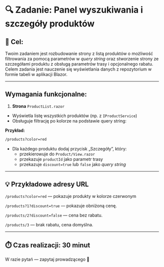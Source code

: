 # 🔍 Zadanie: Panel wyszukiwania i szczegóły produktów

## 🧩 Cel:

Twoim zadaniem jest rozbudowanie strony z listą produktów o możliwość filtrowania za pomocą parametrów w *query string* oraz stworzenie strony ze szczegółami produktu z obsługą parametrów trasy i opcjonalnego rabatu.
Celem zadania jest nauczenie się wyświetlania danych z repozytorium w formie tabeli w aplikacji Blazor.

---

## Wymagania funkcjonalne:

1. **Strona** `ProductList.razor`
- Wyświetla listę wszystkich produktów (np. z `IProductService`)
- Obsługuje filtrację po kolorze na podstawie query string:

**Przykład:**
```bash
/products?color=red
```

- Dla każdego produktu dodaj przycisk „Szczegóły”, który:
	- przekierowuje do `Product/View.razor`
	- przekazuje `productId` jako parametr trasy
	- przekazuje `discount=true` lub `false` jako *query string*

---

## 💡 Przykładowe adresy URL

`/products?color=red` — pokazuje produkty w kolorze czerwonym

`/products?1?discount=true` — pokazuje obniżoną cenę.

`/products/2?discount=false` — cena bez rabatu.

`/products/3` — brak rabatu, cena domyślna.

---


## ⏱️ Czas realizacji: **30 minut**


W razie pytań — zapytaj prowadzącego 🙂